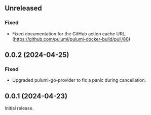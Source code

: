 ## Unreleased

### Fixed

- Fixed documentation for the GitHub action cache URL. (https://github.com/pulumi/pulumi-docker-build/pull/80)

## 0.0.2 (2024-04-25)

### Fixed

- Upgraded pulumi-go-provider to fix a panic during cancellation.

## 0.0.1 (2024-04-23)

Initial release.

